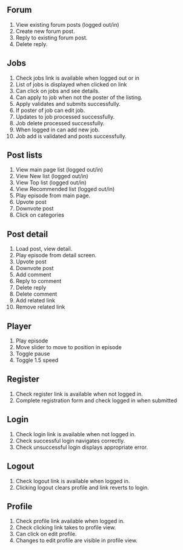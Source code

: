 ## Forum
1. View existing forum posts (logged out/in)
2. Create new forum post.
3. Reply to existing forum post.
4. Delete reply.

## Jobs
1. Check jobs link is available when logged out or in
2. List of jobs is displayed when clicked on link
3. Can click on jobs and see details.
4. Can apply to job when not the poster of the listing.
5. Apply validates and submits successfully.
6. If poster of job can edit job.
7. Updates to job processed successfully.
8. Job delete processed successfully.
9. When logged in can add new job.
10. Job add is validated and posts successfully.

## Post lists
1. View main page list (logged out/in)
2. View New list (logged out/in)
3. View Top list (logged out/in)
4. View Recommended list (logged out/in)
5. Play episode from main page.
6. Upvote post
7. Downvote post
8. Click on categories

## Post detail
1. Load post, view detail.
2. Play episode from detail screen.
3. Upvote post
4. Downvote post
5. Add comment
6. Reply to comment
7. Delete reply
8. Delete comment
9. Add related link
10. Remove related link

## Player
1. Play episode
2. Move slider to move to position in episode
3. Toggle pause
4. Toggle 1.5 speed

## Register
1. Check register link is available when not logged in.
2. Complete registration form and check logged in when submitted

## Login
1. Check login link is available when not logged in.
2. Check successful login navigates correctly.
3. Check unsuccessful login displays appropriate error.

## Logout
1. Check logout link is available when logged in.
2. Clicking logout clears profile and link reverts to login.

## Profile
1. Check profile link available when logged in.
2. Check clicking link takes to profile view.
3. Can click on edit profile.
4. Changes to edit profile are visible in profile view.
